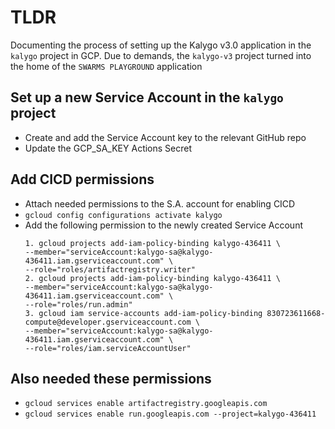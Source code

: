 # TLDR

Documenting the process of setting up the Kalygo v3.0 application in the `kalygo` project in GCP. Due to demands, the `kalygo-v3` project turned into the home of the `SWARMS PLAYGROUND` application

## Set up a new Service Account in the `kalygo` project

- Create and add the Service Account key to the relevant GitHub repo
- Update the GCP_SA_KEY Actions Secret

## Add CICD permissions

- Attach needed permissions to the S.A. account for enabling CICD
- `gcloud config configurations activate kalygo`
- Add the following permission to the newly created Service Account
  ```
  1. gcloud projects add-iam-policy-binding kalygo-436411 \
  --member="serviceAccount:kalygo-sa@kalygo-436411.iam.gserviceaccount.com" \
  --role="roles/artifactregistry.writer"
  2. gcloud projects add-iam-policy-binding kalygo-436411 \
  --member="serviceAccount:kalygo-sa@kalygo-436411.iam.gserviceaccount.com" \
  --role="roles/run.admin"
  3. gcloud iam service-accounts add-iam-policy-binding 830723611668-compute@developer.gserviceaccount.com \
  --member="serviceAccount:kalygo-sa@kalygo-436411.iam.gserviceaccount.com" \
  --role="roles/iam.serviceAccountUser"
  ```

## Also needed these permissions

- `gcloud services enable artifactregistry.googleapis.com`
- `gcloud services enable run.googleapis.com --project=kalygo-436411`
